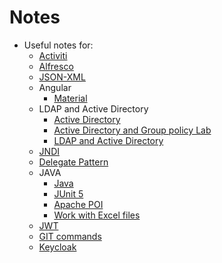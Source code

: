 # Notes

* Useful notes for:
  * [Activiti](https://github.com/VladAngelov/Notes/blob/main/alfresco-and-activiti/activiti.md)
  * [Alfresco](https://github.com/VladAngelov/Notes/blob/main/alfresco-and-activiti/alfresco.md)
  * [JSON-XML](https://github.com/VladAngelov/Notes/blob/main/json-xml.md)
  * Angular
    * [Material](https://github.com/VladAngelov/Notes/blob/main/angular/angular-material.md)
  * LDAP and Active Directory
    * [Active Directory](https://github.com/VladAngelov/Notes/blob/main/ldap-and-active-directory/active-directory.md)
    * [Active Directory and Group policy Lab](https://github.com/VladAngelov/Notes/blob/main/ldap-and-active-directory/activie-directory-and-group-policy-lab.md)
    * [LDAP and Active Directory](https://github.com/VladAngelov/Notes/blob/main/ldap-and-active-directory/ldap-and-active-directory.md)
  * [JNDI](https://github.com/VladAngelov/Notes/blob/main/ldap-and-active-directory/jndi.md)
  * [Delegate Pattern](https://github.com/VladAngelov/Notes/blob/main/delegate-pattern.md)
  * JAVA
    * [Java](https://github.com/VladAngelov/Notes/blob/main/java/java.md)
    * [JUnit 5](https://github.com/VladAngelov/Notes/blob/main/java/JUnit.md)
    * [Apache POI](https://github.com/VladAngelov/Notes/blob/main/java/poi.md)
    * [Work with Excel files](https://github.com/VladAngelov/Notes/blob/main/java/work-with-excel-files.md)
  * [JWT](https://github.com/VladAngelov/Notes/blob/main/jwt.md)
  * [GIT commands](https://github.com/VladAngelov/Notes/blob/main/git-commands.md)
  * [Keycloak](https://github.com/VladAngelov/Notes/blob/main/keycloak.md)
 
